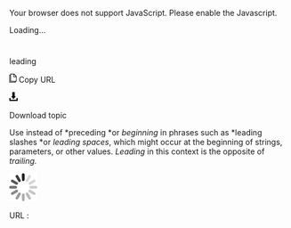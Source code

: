 Your browser does not support JavaScript. Please enable the Javascript.

Loading...

# 

leading

![Copy URL](leading_files/Copy.png)
Copy URL

![Download](leading_files/Download.png)

Download topic

Use instead of *preceding *or *beginning* in phrases such as *leading slashes *or *leading* *spaces*, which might occur at the beginning of strings, parameters, or other values. *Leading* in this context is the opposite of *trailing.*

![In progress](leading_files/activity-large.gif)

URL :
